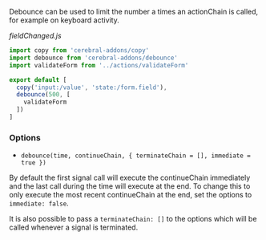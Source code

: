 Debounce can be used to limit the number a times an actionChain is called, for example on keyboard activity.

*fieldChanged.js*
```javascript
import copy from 'cerebral-addons/copy'
import debounce from 'cerebral-addons/debounce'
import validateForm from '../actions/validateForm'

export default [
  copy('input:/value', 'state:/form.field'),
  debounce(500, [
    validateForm
  ])
]
```

### Options

* `debounce(time, continueChain, { terminateChain = [], immediate = true })`

By default the first signal call will execute the continueChain immediately and the last call during the time
will execute at the end. To change this to only execute the most recent continueChain at the end, set the
options to `immediate: false`.

It is also possible to pass a `terminateChain: []` to the options which will be called whenever a signal is terminated.

